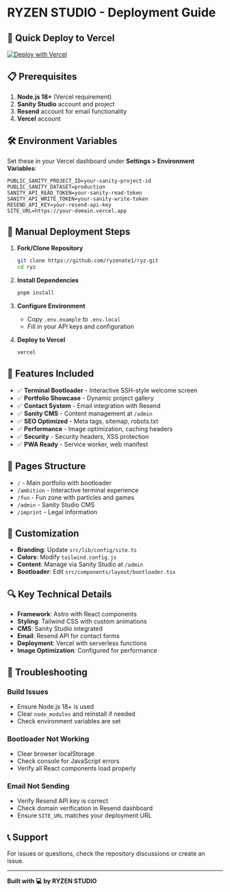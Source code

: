 # RYZEN STUDIO - Deployment Guide

## 🚀 Quick Deploy to Vercel

[![Deploy with Vercel](https://vercel.com/button)](https://vercel.com/new/clone?repository-url=https%3A%2F%2Fgithub.com%2Fryzenate1%2Fryz)

## 📋 Prerequisites

1. **Node.js 18+** (Vercel requirement)
2. **Sanity Studio** account and project
3. **Resend** account for email functionality
4. **Vercel** account

## 🛠️ Environment Variables

Set these in your Vercel dashboard under **Settings > Environment Variables**:

```env
PUBLIC_SANITY_PROJECT_ID=your-sanity-project-id
PUBLIC_SANITY_DATASET=production
SANITY_API_READ_TOKEN=your-sanity-read-token
SANITY_API_WRITE_TOKEN=your-sanity-write-token
RESEND_API_KEY=your-resend-api-key
SITE_URL=https://your-domain.vercel.app
```

## 🔧 Manual Deployment Steps

1. **Fork/Clone Repository**
   ```bash
   git clone https://github.com/ryzenate1/ryz.git
   cd ryz
   ```

2. **Install Dependencies**
   ```bash
   pnpm install
   ```

3. **Configure Environment**
   - Copy `.env.example` to `.env.local`
   - Fill in your API keys and configuration

4. **Deploy to Vercel**
   ```bash
   vercel
   ```

## 🎯 Features Included

- ✅ **Terminal Bootloader** - Interactive SSH-style welcome screen
- ✅ **Portfolio Showcase** - Dynamic project gallery
- ✅ **Contact System** - Email integration with Resend
- ✅ **Sanity CMS** - Content management at `/admin`
- ✅ **SEO Optimized** - Meta tags, sitemap, robots.txt
- ✅ **Performance** - Image optimization, caching headers
- ✅ **Security** - Security headers, XSS protection
- ✅ **PWA Ready** - Service worker, web manifest

## 📱 Pages Structure

- `/` - Main portfolio with bootloader
- `/ambition` - Interactive terminal experience
- `/fun` - Fun zone with particles and games
- `/admin` - Sanity Studio CMS
- `/imprint` - Legal information

## 🎨 Customization

- **Branding**: Update `src/lib/config/site.ts`
- **Colors**: Modify `tailwind.config.js`
- **Content**: Manage via Sanity Studio at `/admin`
- **Bootloader**: Edit `src/components/layout/bootloader.tsx`

## 🔍 Key Technical Details

- **Framework**: Astro with React components
- **Styling**: Tailwind CSS with custom animations
- **CMS**: Sanity Studio integrated
- **Email**: Resend API for contact forms
- **Deployment**: Vercel with serverless functions
- **Image Optimization**: Configured for performance

## 🚨 Troubleshooting

### Build Issues
- Ensure Node.js 18+ is used
- Clear `node_modules` and reinstall if needed
- Check environment variables are set

### Bootloader Not Working
- Clear browser localStorage
- Check console for JavaScript errors
- Verify all React components load properly

### Email Not Sending
- Verify Resend API key is correct
- Check domain verification in Resend dashboard
- Ensure `SITE_URL` matches your deployment URL

## 📞 Support

For issues or questions, check the repository discussions or create an issue.

---

**Built with 💻 by RYZEN STUDIO**
